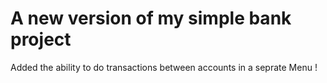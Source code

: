 # A new version of my simple bank project  

Added the ability to do transactions between accounts in a seprate Menu !